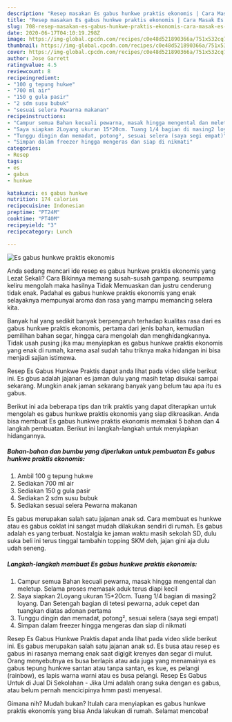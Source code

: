 ```yaml
---
description: "Resep masakan Es gabus hunkwe praktis ekonomis | Cara Masak Es gabus hunkwe praktis ekonomis Yang Enak dan Simpel"
title: "Resep masakan Es gabus hunkwe praktis ekonomis | Cara Masak Es gabus hunkwe praktis ekonomis Yang Enak dan Simpel"
slug: 708-resep-masakan-es-gabus-hunkwe-praktis-ekonomis-cara-masak-es-gabus-hunkwe-praktis-ekonomis-yang-enak-dan-simpel
date: 2020-06-17T04:10:19.298Z
image: https://img-global.cpcdn.com/recipes/c0e48d521890366a/751x532cq70/es-gabus-hunkwe-praktis-ekonomis-foto-resep-utama.jpg
thumbnail: https://img-global.cpcdn.com/recipes/c0e48d521890366a/751x532cq70/es-gabus-hunkwe-praktis-ekonomis-foto-resep-utama.jpg
cover: https://img-global.cpcdn.com/recipes/c0e48d521890366a/751x532cq70/es-gabus-hunkwe-praktis-ekonomis-foto-resep-utama.jpg
author: Jose Garrett
ratingvalue: 4.5
reviewcount: 8
recipeingredient:
- "100 g tepung hukwe"
- "700 ml air"
- "150 g gula pasir"
- "2 sdm susu bubuk"
- "sesuai selera Pewarna makanan"
recipeinstructions:
- "Campur semua Bahan kecuali pewarna, masak hingga mengental dan meletup. Selama proses memasak aduk terus diapi kecil"
- "Saya siapkan 2Loyang ukuran 15*20cm. Tuang 1/4 bagian di masing2 loyang. Dan Setengah bagian di tetesi pewarna, aduk cepet dan tuangkan diatas adonan pertama"
- "Tunggu dingin dan memadat, potong², sesuai selera (saya segi empat)"
- "Simpan dalam freezer hingga mengeras dan siap di nikmati"
categories:
- Resep
tags:
- es
- gabus
- hunkwe

katakunci: es gabus hunkwe 
nutrition: 174 calories
recipecuisine: Indonesian
preptime: "PT24M"
cooktime: "PT40M"
recipeyield: "3"
recipecategory: Lunch

---
```



![Es gabus hunkwe praktis ekonomis](https://img-global.cpcdn.com/recipes/c0e48d521890366a/751x532cq70/es-gabus-hunkwe-praktis-ekonomis-foto-resep-utama.jpg)

Anda sedang mencari ide resep es gabus hunkwe praktis ekonomis yang Lezat Sekali? Cara Bikinnya memang susah-susah gampang. seumpama keliru mengolah maka hasilnya Tidak Memuaskan dan justru cenderung tidak enak. Padahal es gabus hunkwe praktis ekonomis yang enak selayaknya mempunyai aroma dan rasa yang mampu memancing selera kita.

Banyak hal yang sedikit banyak berpengaruh terhadap kualitas rasa dari es gabus hunkwe praktis ekonomis, pertama dari jenis bahan, kemudian pemilihan bahan segar, hingga cara mengolah dan menghidangkannya. Tidak usah pusing jika mau menyiapkan es gabus hunkwe praktis ekonomis yang enak di rumah, karena asal sudah tahu triknya maka hidangan ini bisa menjadi sajian istimewa.

Resep Es Gabus Hunkwe Praktis dapat anda lihat pada video slide berikut ini. Es gbus adalah jajanan es jaman dulu yang masih tetap disukai sampai sekarang. Mungkin anak jaman sekarang banyak yang belum tau apa itu es gabus.


Berikut ini ada beberapa tips dan trik praktis yang dapat diterapkan untuk mengolah es gabus hunkwe praktis ekonomis yang siap dikreasikan. Anda bisa membuat Es gabus hunkwe praktis ekonomis memakai 5 bahan dan 4 langkah pembuatan. Berikut ini langkah-langkah untuk menyiapkan hidangannya.

<!--inarticleads1-->

##### Bahan-bahan dan bumbu yang diperlukan untuk pembuatan Es gabus hunkwe praktis ekonomis:

1. Ambil 100 g tepung hukwe
1. Sediakan 700 ml air
1. Sediakan 150 g gula pasir
1. Sediakan 2 sdm susu bubuk
1. Sediakan sesuai selera Pewarna makanan


Es gabus merupakan salah satu jajanan anak sd. Cara membuat es hunkwe atau es gabus coklat ini sangat mudah dilakukan sendiri di rumah. Es gabus adalah es yang terbuat. Nostalgia ke jaman waktu masih sekolah SD, dulu suka beli ini terus tinggal tambahin topping SKM deh, jajan gini aja dulu udah seneng. 

<!--inarticleads2-->

##### Langkah-langkah membuat Es gabus hunkwe praktis ekonomis:

1. Campur semua Bahan kecuali pewarna, masak hingga mengental dan meletup. Selama proses memasak aduk terus diapi kecil
1. Saya siapkan 2Loyang ukuran 15*20cm. Tuang 1/4 bagian di masing2 loyang. Dan Setengah bagian di tetesi pewarna, aduk cepet dan tuangkan diatas adonan pertama
1. Tunggu dingin dan memadat, potong², sesuai selera (saya segi empat)
1. Simpan dalam freezer hingga mengeras dan siap di nikmati


Resep Es Gabus Hunkwe Praktis dapat anda lihat pada video slide berikut ini. Es gabus merupakan salah satu jajanan anak sd. Es busa atau resep es gabus ini rasanya memang enak saat digigit krenyes dan segar di mulut. Orang menyebutnya es busa berlapis atau ada juga yang menamainya es gabus tepung hunkwe santan atau tanpa santan, es kue, es pelangi (rainbow), es lapis warna warni atau es busa pelangi. Resep Es Gabus Untuk di Jual Di Sekolahan - Jika Umi adalah orang suka dengan es gabus, atau belum pernah mencicipinya hmm pasti menyesal. 

Gimana nih? Mudah bukan? Itulah cara menyiapkan es gabus hunkwe praktis ekonomis yang bisa Anda lakukan di rumah. Selamat mencoba!
